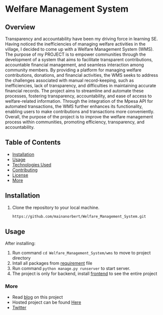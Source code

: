 # Welfare Management System

## Overview
Transparency and accountability have been my driving force in learning SE. Having noticed the inefficiencies of managing welfare activities in the village, I decided to come up with a Welfare Management System (WMS). The purpose of my PROJECT is to empower communities through the development of a system that aims to facilitate transparent contributions, accountable financial management, and seamless interaction among community members. By providing a platform for managing welfare contributions, donations, and financial activities, the WMS seeks to address the challenges associated with manual record-keeping, such as inefficiencies, lack of transparency, and difficulties in maintaining accurate financial records. The project aims to streamline and automate these processes, fostering transparency, accountability, and ease of access to welfare-related information. Through the integration of the Mpesa API for automated transactions, the WMS further enhances its functionality, enabling users to make contributions and transactions more conveniently. Overall, the purpose of the project is to improve the welfare management process within communities, promoting efficiency, transparency, and accountability.
## Table of Contents

- [Installation](#installation)
- [Usage](#usage)
- [Technologies Used](#technologies-used)
- [Contributing](#contributing)
- [License](#license)
- [More](#more)

## Installation

1. Clone the repository to your local machine.
   ```sh
   https://github.com/mainanorbert/Welfare_Management_System.git

## Usage

After installing:
1. Run command `cd Welfare_Management_System/wms` to move to project directory
2. Intall all packages from [requirement](https://github.com/mainanorbert/Welfare_Management_System/blob/main/wms/requirements.txt) file
3. Run command `python manage.py runserver` to start server.
4. The project is only for backend, install [frontend](https://github.com/mainanorbert/wms-frontend/tree/main/nober#readme) to see the entire project
### More
 - Read [blog](https://gist.github.com/mainanorbert/e7ff15c322f1c2bfa6d6a957750f81b5) on this project
 - Hosted project can be found [Here](https://wms.nobertechx.xyz/)
 - [Twitter](https://twitter.com/mainanorbert2)

